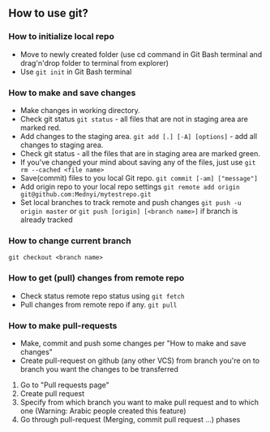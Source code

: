## How to use git?
### How to initialize local repo
* Move to newly created folder 
(use cd command in Git Bash terminal and drag'n'drop folder to terminal from explorer)
* Use ```git init``` in Git Bash terminal
### How to make and save changes
* Make changes in working directory.
* Check git status ``git status`` - all files that are not in staging area
are marked red.
* Add changes to the staging area.
``git add [.] [-A] [options]`` - add all changes to staging area.
* Check git status - all the files that are in staging area are marked green.
* If you've changed your mind about saving any of the files, just use 
```git rm --cached <file name>```
* Save(commit) files to you local Git repo.
```git commit [-am] ["message"]```
* Add origin repo to your local repo settings
```git remote add origin git@github.com:Mednyi/mytestrepo.git```
* Set local branches to track remote and push changes
```git push -u origin master```
or
```git push [origin] [<branch name>]``` if branch is already tracked

### How to change current branch
```git checkout <branch name>```

### How to get (pull) changes from remote repo
* Check status remote repo status using
```git fetch```
* Pull changes from remote repo if any.
```git pull```

### How to make pull-requests
* Make, commit and push some changes per "How to make and save changes"
* Create pull-request on github (any other VCS) from branch you're on to
branch you want the changes to be transferred
1. Go to "Pull requests page"
2. Create pull request
3. Specify from which branch you want to make pull request and to which one 
(Warning: Arabic people created this feature)
4. Go through pull-request (Merging, commit pull request ...) phases
